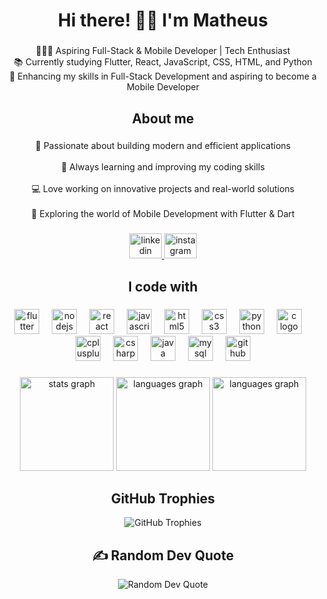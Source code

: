 <h1 align="center">Hi there! 👋🏻 I'm Matheus</h1>

###

<p align="center">👩🏻‍💻 Aspiring Full-Stack & Mobile Developer | Tech Enthusiast<br>📚 Currently studying Flutter, React, JavaScript, CSS, HTML, and Python<br>🚀 Enhancing my skills in Full-Stack Development and aspiring to become a Mobile Developer</p>

###

<h2 align="center">About me</h2>

###

<p align="center">🎯 Passionate about building modern and efficient applications<br><br>🌱 Always learning and improving my coding skills<br><br>💻 Love working on innovative projects and real-world solutions<br><br>📱 Exploring the world of Mobile Development with Flutter & Dart</p>

###

<div align="center">
  <a href="https://www.linkedin.com/in/mdantas21/" target="_blank">
    <img src="https://raw.githubusercontent.com/maurodesouza/profile-readme-generator/master/src/assets/icons/social/linkedin/default.svg" width="52" height="40" alt="linkedin logo"  />
  </a>
  <a href="https://www.instagram.com/dantenhaz/profilecard/?igsh=dDRwdm82ZHk0Nmtz" target="_blank">
    <img src="https://raw.githubusercontent.com/maurodesouza/profile-readme-generator/master/src/assets/icons/social/instagram/default.svg" width="52" height="40" alt="instagram logo"  />
  </a>
</div>

###

<h2 align="center">I code with</h2>

###

<div align="center">
  <img src="https://cdn.jsdelivr.net/gh/devicons/devicon/icons/flutter/flutter-original.svg" height="40" alt="flutter logo"  />
  <img width="12" />
  <img src="https://cdn.jsdelivr.net/gh/devicons/devicon/icons/nodejs/nodejs-original.svg" height="40" alt="nodejs logo"  />
  <img width="12" />
  <img src="https://cdn.jsdelivr.net/gh/devicons/devicon/icons/react/react-original.svg" height="40" alt="react logo"  />
  <img width="12" />
  <img src="https://cdn.jsdelivr.net/gh/devicons/devicon/icons/javascript/javascript-original.svg" height="40" alt="javascript logo"  />
  <img width="12" />
  <img src="https://cdn.jsdelivr.net/gh/devicons/devicon/icons/html5/html5-original.svg" height="40" alt="html5 logo"  />
  <img width="12" />
  <img src="https://cdn.jsdelivr.net/gh/devicons/devicon/icons/css3/css3-original.svg" height="40" alt="css3 logo"  />
  <img width="12" />
  <img src="https://cdn.jsdelivr.net/gh/devicons/devicon/icons/python/python-original.svg" height="40" alt="python logo"  />
  <img width="12" />
  <img src="https://cdn.jsdelivr.net/gh/devicons/devicon/icons/c/c-original.svg" height="40" alt="c logo"  />
  <img width="12" />
  <img src="https://cdn.jsdelivr.net/gh/devicons/devicon/icons/cplusplus/cplusplus-original.svg" height="40" alt="cplusplus logo"  />
  <img width="12" />
  <img src="https://cdn.jsdelivr.net/gh/devicons/devicon/icons/csharp/csharp-original.svg" height="40" alt="csharp logo"  />
  <img width="12" />
  <img src="https://cdn.jsdelivr.net/gh/devicons/devicon/icons/java/java-original.svg" height="40" alt="java logo"  />
  <img width="12" />
  <img src="https://cdn.jsdelivr.net/gh/devicons/devicon/icons/mysql/mysql-original.svg" height="40" alt="mysql logo"  />
  <img width="12" />
  <img src="https://cdn.jsdelivr.net/gh/devicons/devicon/icons/github/github-original.svg" height="40" alt="github logo"  />
</div>

###

<div align="center">
  <img src="https://github-readme-stats.vercel.app/api?username=DantasMatheus&hide_title=false&hide_rank=false&show_icons=true&include_all_commits=true&count_private=true&disable_animations=false&theme=ocean_dark&locale=en&hide_border=false&order=1" height="150" alt="stats graph"  />
  <img src="https://github-readme-stats.vercel.app/api/top-langs?username=DantasMatheus&locale=en&hide_title=false&layout=compact&card_width=320&langs_count=5&theme=ocean_dark&hide_border=false&order=2" height="150" alt="languages graph"  />
  <img src="https://github-readme-stats.vercel.app/api/top-langs/?username=DantasMatheus&theme=ocean_dark&hide_border=false&include_all_commits=true&count_private=true&layout=compact" height="150" alt="languages graph" />
</div>

###

<h2 align="center"> GitHub Trophies</h2>

<div align="center">
  <img src="https://github-profile-trophy.vercel.app/?username=DantasMatheus&theme=radical&no-frame=false&no-bg=true&margin-w=4" alt="GitHub Trophies" />
</div>

###

<h2 align="center">✍ Random Dev Quote</h2>

<div align="center">
  <img src="https://quotes-github-readme.vercel.app/api?type=vertical&theme=tokyonight" alt="Random Dev Quote" />
</div>

###
